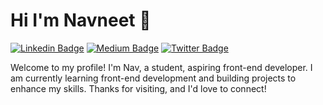 # Hi I'm Navneet 👋

[![Linkedin Badge](https://img.shields.io/badge/-navneet-blue?style=flat&logo=Linkedin&logoColor=white&link=https://www.linkedin.com/in/jlim/)](https://www.linkedin.com/in/navneet-yadav-6a2862308/)
[![Medium Badge](https://img.shields.io/badge/-suzocx-000000?style=flat&labelColor=000000&logo=Medium&link=https://medium.com/@jessicalim)](https://medium.com/@suzocx)
[![Twitter Badge](https://img.shields.io/badge/-@twiiter-1ca0f1?style=flat&labelColor=1ca0f1&logo=twitter&logoColor=white&link=https://twitter.com/suzocx)](https://x.com/suzocx)
<!--[![Instagram Badge](https://img.shields.io/badge/-@__jessicaalim-purple?style=flat&logo=instagram&logoColor=white&link=https://instagram.com/_jessicaalim/)](https://instagram.com/_jessicaalim)
[![Gmail Badge](https://img.shields.io/badge/-jessicalim813-c14438?style=flat&logo=Gmail&logoColor=white&link=mailto:jessicalim813@gmail.com)](mailto:jessicalim813@gmail.com)
 [![Website Badge](https://img.shields.io/badge/-jessicalim.me-47CCCC?style=flat&logo=Google-Chrome&logoColor=white&link=https://jessicalim.me)](https://jessicalim.me)-->

Welcome to my profile! I'm Nav, a student, aspiring front-end developer. I am currently learning front-end development and building projects to enhance my skills. Thanks for visiting, and I'd love to connect!
